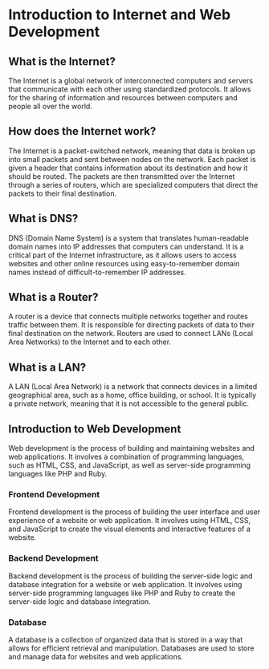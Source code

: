 # Introduction to Internet and Web Development

## What is the Internet?

The Internet is a global network of interconnected computers and servers that communicate with each other using standardized protocols. It allows for the sharing of information and resources between computers and people all over the world.

## How does the Internet work?

The Internet is a packet-switched network, meaning that data is broken up into small packets and sent between nodes on the network. Each packet is given a header that contains information about its destination and how it should be routed. The packets are then transmitted over the Internet through a series of routers, which are specialized computers that direct the packets to their final destination.

## What is DNS?

DNS (Domain Name System) is a system that translates human-readable domain names into IP addresses that computers can understand. It is a critical part of the Internet infrastructure, as it allows users to access websites and other online resources using easy-to-remember domain names instead of difficult-to-remember IP addresses.

## What is a Router?

A router is a device that connects multiple networks together and routes traffic between them. It is responsible for directing packets of data to their final destination on the network. Routers are used to connect LANs (Local Area Networks) to the Internet and to each other.

## What is a LAN?

A LAN (Local Area Network) is a network that connects devices in a limited geographical area, such as a home, office building, or school. It is typically a private network, meaning that it is not accessible to the general public.

## Introduction to Web Development

Web development is the process of building and maintaining websites and web applications. It involves a combination of programming languages, such as HTML, CSS, and JavaScript, as well as server-side programming languages like PHP and Ruby.

### Frontend Development

Frontend development is the process of building the user interface and user experience of a website or web application. It involves using HTML, CSS, and JavaScript to create the visual elements and interactive features of a website.

### Backend Development

Backend development is the process of building the server-side logic and database integration for a website or web application. It involves using server-side programming languages like PHP and Ruby to create the server-side logic and database integration.

### Database

A database is a collection of organized data that is stored in a way that allows for efficient retrieval and manipulation. Databases are used to store and manage data for websites and web applications.
